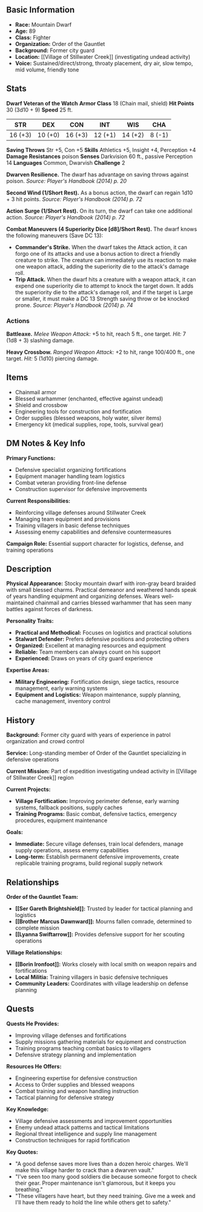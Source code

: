
## Basic Information
- **Race:** Mountain Dwarf
- **Age:** 89
- **Class:** Fighter
- **Organization:** Order of the Gauntlet
- **Background:** Former city guard
- **Location:** [[Village of Stillwater Creek]] (investigating undead activity)
- **Voice:** Sustained/direct/strong, throaty placement, dry air, slow tempo, mid volume, friendly tone


## Stats
**Dwarf Veteran of the Watch**
**Armor Class** 18 (Chain mail, shield) **Hit Points** 30 (3d10 + 9) **Speed** 25 ft.

| STR     | DEX     | CON     | INT     | WIS     | CHA    |
| ------- | ------- | ------- | ------- | ------- | ------ |
| 16 (+3) | 10 (+0) | 16 (+3) | 12 (+1) | 14 (+2) | 8 (-1) |
**Saving Throws** Str +5, Con +5 **Skills** Athletics +5, Insight +4, Perception +4 **Damage Resistances** poison
**Senses** Darkvision 60 ft., passive Perception 14 
**Languages** Common, Dwarvish
**Challenge** 2

**Dwarven Resilience.** The dwarf has advantage on saving throws against poison. _Source: Player's Handbook (2014) p. 20_

**Second Wind (1/Short Rest).** As a bonus action, the dwarf can regain 1d10 + 3 hit points. _Source: Player's Handbook (2014) p. 72_

**Action Surge (1/Short Rest).** On its turn, the dwarf can take one additional action. _Source: Player's Handbook (2014) p. 72_

**Combat Maneuvers (4 Superiority Dice [d8]/Short Rest).** The dwarf knows the following maneuvers (Save DC 13):

- **Commander's Strike.** When the dwarf takes the Attack action, it can forgo one of its attacks and use a bonus action to direct a friendly creature to strike. The creature can immediately use its reaction to make one weapon attack, adding the superiority die to the attack's damage roll.
- **Trip Attack.** When the dwarf hits a creature with a weapon attack, it can expend one superiority die to attempt to knock the target down. It adds the superiority die to the attack's damage roll, and if the target is Large or smaller, it must make a DC 13 Strength saving throw or be knocked prone. _Source: Player's Handbook (2014) p. 74_


### **Actions**

**Battleaxe.** _Melee Weapon Attack:_ +5 to hit, reach 5 ft., one target. _Hit:_ 7 (1d8 + 3) slashing damage.

**Heavy Crossbow.** _Ranged Weapon Attack:_ +2 to hit, range 100/400 ft., one target. _Hit:_ 5 (1d10) piercing damage.

## Items
- Chainmail armor
- Blessed warhammer (enchanted, effective against undead)
- Shield and crossbow
- Engineering tools for construction and fortification
- Order supplies (blessed weapons, holy water, silver items)
- Emergency kit (medical supplies, rope, tools, survival gear)

## DM Notes & Key Info
**Primary Functions:**
- Defensive specialist organizing fortifications
- Equipment manager handling team logistics
- Combat veteran providing front-line defense
- Construction supervisor for defensive improvements

**Current Responsibilities:**
- Reinforcing village defenses around Stillwater Creek
- Managing team equipment and provisions
- Training villagers in basic defense techniques
- Assessing enemy capabilities and defensive countermeasures

**Campaign Role:** Essential support character for logistics, defense, and training operations

## Description
**Physical Appearance:**
Stocky mountain dwarf with iron-gray beard braided with small blessed charms. Practical demeanor and weathered hands speak of years handling equipment and organizing defenses. Wears well-maintained chainmail and carries blessed warhammer that has seen many battles against forces of darkness.

**Personality Traits:**
- **Practical and Methodical:** Focuses on logistics and practical solutions
- **Stalwart Defender:** Prefers defensive positions and protecting others
- **Organized:** Excellent at managing resources and equipment
- **Reliable:** Team members can always count on his support
- **Experienced:** Draws on years of city guard experience

**Expertise Areas:**
- **Military Engineering:** Fortification design, siege tactics, resource management, early warning systems
- **Equipment and Logistics:** Weapon maintenance, supply planning, cache management, inventory control

## History
**Background:** Former city guard with years of experience in patrol organization and crowd control

**Service:** Long-standing member of Order of the Gauntlet specializing in defensive operations

**Current Mission:** Part of expedition investigating undead activity in [[Village of Stillwater Creek]] region

**Current Projects:**
- **Village Fortification:** Improving perimeter defense, early warning systems, fallback positions, supply caches
- **Training Programs:** Basic combat, defensive tactics, emergency procedures, equipment maintenance

**Goals:**
- **Immediate:** Secure village defenses, train local defenders, manage supply operations, assess enemy capabilities
- **Long-term:** Establish permanent defensive improvements, create replicable training programs, build regional supply network

## Relationships
**Order of the Gauntlet Team:**
- **[[Ser Gareth Brightshield]]:** Trusted by leader for tactical planning and logistics
- **[[Brother Marcus Dawnward]]:** Mourns fallen comrade, determined to complete mission
- **[[Lyanna Swiftarrow]]:** Provides defensive support for her scouting operations

**Village Relationships:**
- **[[Borin Ironfoot]]:** Works closely with local smith on weapon repairs and fortifications
- **Local Militia:** Training villagers in basic defensive techniques
- **Community Leaders:** Coordinates with village leadership on defense planning

## Quests
**Quests He Provides:**
- Improving village defenses and fortifications
- Supply missions gathering materials for equipment and construction
- Training programs teaching combat basics to villagers
- Defensive strategy planning and implementation

**Resources He Offers:**
- Engineering expertise for defensive construction
- Access to Order supplies and blessed weapons
- Combat training and weapon handling instruction
- Tactical planning for defensive strategy

**Key Knowledge:**
- Village defensive assessments and improvement opportunities
- Enemy undead attack patterns and tactical limitations
- Regional threat intelligence and supply line management
- Construction techniques for rapid fortification

**Key Quotes:**
- "A good defense saves more lives than a dozen heroic charges. We'll make this village harder to crack than a dwarven vault."
- "I've seen too many good soldiers die because someone forgot to check their gear. Proper maintenance isn't glamorous, but it keeps you breathing."
- "These villagers have heart, but they need training. Give me a week and I'll have them ready to hold the line while others get to safety."